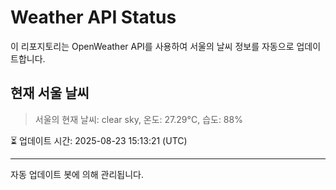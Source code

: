 
# Weather API Status

이 리포지토리는 OpenWeather API를 사용하여 서울의 날씨 정보를 자동으로 업데이트합니다.

## 현재 서울 날씨
> 서울의 현재 날씨: clear sky, 온도: 27.29°C, 습도: 88%

⏳ 업데이트 시간: 2025-08-23 15:13:21 (UTC)

---
자동 업데이트 봇에 의해 관리됩니다.
